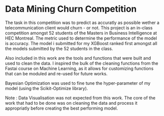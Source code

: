 # Data Mining Churn Competition
The task in this competition was to predict as accuratly as possible wether a telecommunication client would churn - or not.
 This project is an in-class competition amongst 52 students of the Masters in Business Intelligence at HEC Montreal.
The metric used to determine the performance of the model is accuracy.
The model i submitted for my XGBoost ranked first amongst all the models submitted by the 52 students in the class.

Also included in this work are the tools and functions that were built and used to clean the data. I inspired the bulk of the cleaning functions from the Fastai course on Machine Learning, as it allows for customizing functions that can be moduled and re-used for future works.

Bayesian Optimization was used to fine tune the hyper-parameter of my model (using the Scikit-Optimize library).

Note : Data Visualisation was not expected from this work. The core of the work that had to be done was on cleaning the data and process it appropriatly before creating the best performing model.
